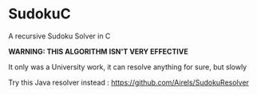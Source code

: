 # SudokuC
A recursive Sudoku Solver in C

**WARNING: THIS ALGORITHM ISN'T VERY EFFECTIVE**

It only was a University work, it can resolve anything for sure, but slowly

Try this Java resolver instead : https://github.com/Airels/SudokuResolver
